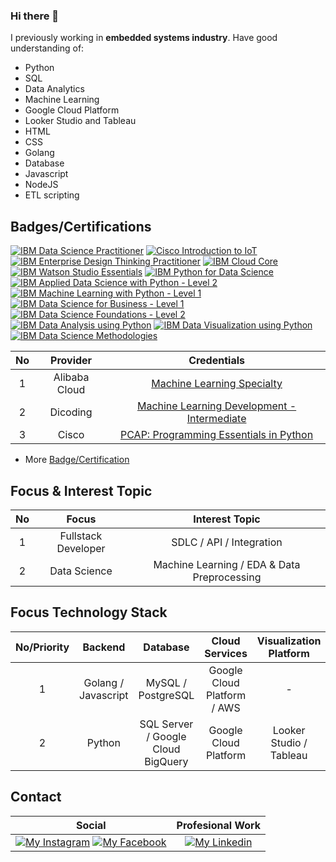 ### Hi there 👋

<!--
**mch-fauzy/mch-fauzy** is a ✨ _special_ ✨ repository because its `README.md` (this file) appears on your GitHub profile.

Here are some ideas to get you started:

- 🔭 I’m currently working on ...
- 🌱 I’m currently learning ...
- 👯 I’m looking to collaborate on ...
- 🤔 I’m looking for help with ...
- 💬 Ask me about ...
- 📫 How to reach me: ...
- 😄 Pronouns: ...
- ⚡ Fun fact: ...
-->

<!--
[![ko-fi](https://www.ko-fi.com/img/githubbutton_sm.svg)](https://ko-fi.com/I2I2YXS8)
-->

I previously working in __embedded systems industry__. 
Have good understanding of:
* Python
* SQL
* Data Analytics
* Machine Learning
* Google Cloud Platform
* Looker Studio and Tableau
* HTML
* CSS
* Golang
* Database
* Javascript
* NodeJS
* ETL scripting

## Badges/Certifications

<!--START_SECTION:badges-->

[![IBM Data Science Practitioner](https://images.credly.com/size/110x110/images/066f09f1-b77c-4570-ab81-ebabd7907e94/IBM_Data_Science_Practitioner_Certificate.png)](https://www.credly.com/badges/6cc608cf-e494-4c24-9935-c4734044d0ad "IBM Data Science Practitioner")
[![Cisco Introduction to IoT](https://images.credly.com/size/110x110/images/fce226c2-0f13-4e17-b60c-24fa6ffd88cb/Intro2IoT.png)](https://www.credly.com/badges/2b547c09-2160-44e2-8ab3-d4bafb9bc0cc "Cisco Introduction to IoT")
[![IBM Enterprise Design Thinking Practitioner](https://images.credly.com/size/110x110/images/bc08972c-3c7d-4b99-82a0-c94bcca36674/Badges_v8-07_Practitioner.png)](https://www.credly.com/badges/9a6bac17-3714-492a-bf71-f9982ad1148a "Enterprise Design Thinking Practitioner")
[![IBM Cloud Core](https://images.credly.com/size/110x110/images/b0607951-b6f7-47d0-af16-7112971ab2ef/Cloud_Core_-_Developer_Skills_Network_-_v3.png)](https://www.credly.com/badges/7379ecf0-2f2e-4c3e-a7d4-67b4f2689d91 "IBM Cloud Core")
[![IBM Watson Studio Essentials](https://images.credly.com/size/110x110/images/ad001ad4-458d-44bc-90d0-9295c7b87655/Watson_Studio_Essentials_-_v2.png)](https://www.credly.com/badges/1ae29dd4-4dcb-4407-ae1e-99a5a0365afd "IBM Watson Studio Essentials")
[![IBM Python for Data Science](https://images.credly.com/size/110x110/images/84ac9eff-b8a2-4683-846b-f59887a73801/Python_101_Data_Science.png)](https://www.credly.com/badges/1d11c195-cebd-4731-a422-dae64d5e2b02 "IBM Python for Data Science")
[![IBM Applied Data Science with Python - Level 2](https://images.credly.com/size/110x110/images/73ac7b07-679c-4c0e-94d9-8b9dc11efe59/Applied_Data_Science_with_Python.png)](https://www.credly.com/badges/e463da57-63f5-4e56-a04a-4a67e33d79ca "IBM Applied Data Science with Python - Level 2")
[![IBM Machine Learning with Python - Level 1](https://images.credly.com/size/110x110/images/53caf8cc-b5e9-4424-b4a7-7b069fa13db4/Machine_Learning_with_Python.png)](https://www.credly.com/badges/76f47ed0-12b1-4b22-9d6b-5bf02f043f9d "IBM Machine Learning with Python - Level 1")
[![IBM Data Science for Business - Level 1](https://images.credly.com/size/110x110/images/f2f9716d-7be0-47ef-b4ad-c8d3b481b9d7/Data_Sci_Business_Level_1_-_CC_-_2019.png)](https://www.credly.com/badges/818a0da8-d9ef-4fe0-833f-224eb13ebc09 "IBM Data Science for Business - Level 1")
[![IBM Data Science Foundations - Level 2](https://images.credly.com/size/110x110/images/d7321425-c989-4bf9-846a-cd2a647d213b/Data_Sci_Foundations_Level_2_-_CC_-_2019.png)](https://www.credly.com/badges/7c89ffea-dd62-4a7f-9de2-9583c8dcacbe "IBM Data Science Foundations - Level 2")
[![IBM Data Analysis using Python](https://images.credly.com/size/110x110/images/ba34cb1c-4344-43f5-9685-55e2e901c0f0/Data_Analysis_using_Python.png)](https://www.credly.com/badges/58b752b1-bec0-4578-8300-b179c50c7f59 "IBM Data Analysis using Python")
[![IBM Data Visualization using Python](https://images.credly.com/size/110x110/images/087eaefb-61a2-426b-ae74-74efca195667/Data_Visualization_Using_Python.png)](https://www.credly.com/badges/de71aa35-8a87-41dc-8a11-bb59f4c9c630 "IBM Data Visualization using Python")
[![IBM Data Science Methodologies](https://images.credly.com/size/110x110/images/dfd6eb51-4caa-4ffe-b107-85ece064370c/Data_Science_Methodologies.png)](https://www.credly.com/badges/872cb5db-eb66-4e42-88d6-bc7b79f62b79 "IBM Data Science Methodologies")

| No | Provider | Credentials |
|:---:|:---:|:---:|
| 1 | Alibaba Cloud | [Machine Learning Specialty](https://drive.google.com/file/d/1zKWw6hxyxmd-H-XjhX4mx2zxCEJg3ouD/view) |
| 2 | Dicoding | [Machine Learning Development - Intermediate](https://www.dicoding.com/certificates/JMZV2DM8JZN9) |
| 3 | Cisco | [PCAP: Programming Essentials in Python](https://drive.google.com/file/d/10yYb4Lv6dNE9DdO-REs7a4OU1xjAGpB5/view) |


* More [Badge/Certification](https://www.credly.com/users/muchamad-fauzy/badges)
<!--END_SECTION:badges-->

## Focus & Interest Topic

| No | Focus | Interest Topic |
|:--:|:-----:|:--------------:|
| 1 | Fullstack Developer | SDLC / API / Integration |
| 2 | Data Science | Machine Learning / EDA & Data Preprocessing |

## Focus Technology Stack

| No/Priority | Backend | Database | Cloud Services | Visualization Platform |
|:--:|:-------:|:--------:|:--------------:| :--------------:|
| 1 | Golang / Javascript | MySQL / PostgreSQL | Google Cloud Platform / AWS | - |
| 2 | Python | SQL Server / Google Cloud BigQuery | Google Cloud Platform | Looker Studio / Tableau|

<!--
## Contact & Website
-->

## Contact

| Social | Profesional Work |
|:------:|:----------------:|
| [![My Instagram][1.1]][1] [![My Facebook][2.1]][2] | [![My Linkedin][3.1]][3] |

[1.1]: https://img.shields.io/badge/Instagram-%231877F2.svg?style=for-the-badge&logo=Instagram&logoColor=white (instagram icon)
[2.1]: https://img.shields.io/badge/Facebook-%231877F2.svg?style=for-the-badge&logo=Facebook&logoColor=white (facebook icon)
[3.1]: https://img.shields.io/badge/linkedin-%230077B5.svg?style=for-the-badge&logo=linkedin&logoColor=white (linkedin icon)

[1]: https://www.instagram.com/mucha_fauzy
[2]: https://facebook.com/muchamad.fauzy
[3]: https://linkedin.com/in/muchamad-fauzy-2b3489a5

<!--
### Website

| Blog | Personal Site |
|:----:|:-------------:|
| [![My Dev][7.1]][7] [![My Medium][8.1]][8] [![My Blogger][9.1]][9] | https://berviantoleo.my.id |

## Active Projects

| No | Name & Repo Link | Documentation | Demo | Package Manager Link |
|:--:|:----------------:|:-------------:|:----:|:--------------------:|
| 1 | [React Multi Crop](https://github.com/berviantoleo/react-multi-crop) | https://berviantoleo.github.io/react-multi-crop/ | https://react-multi-crop.netlify.app/ | [![React Multi Crop][20.1]][20] |
| 2 | [Feathers Advance Hooks](https://github.com/bervProject/feathers-advance-hook) | http://bervproject.berviantoleo.my.id/feathers-advance-hook/ | ... | [![Feathers Advance Hook][21.1]][21] |
| 3 | [BervProject.Validation.Common](https://github.com/bervProject/BervProject.Validation.Common) | https://bervproject.berviantoleo.my.id/BervProject.Validation.Common/ | ... | [![BervProject.Validation.Common][22.1]][22] |
-->

<!--
## My Organization

[![bervProject][100.1]][100]

## My Stats

![User Stats](https://raw.githubusercontent.com/berviantoleo/mycapturepicrepo/master/images/userstats.svg)


[1.1]: https://img.shields.io/twitter/follow/berviantoleo?style=social (twitter icon)
[2.1]: https://img.shields.io/badge/Facebook-%231877F2.svg?style=for-the-badge&logo=Facebook&logoColor=white (facebook icon)
[3.1]: https://img.shields.io/github/followers/berviantoleo?style=social (github icon)
[4.1]: https://img.shields.io/badge/linkedin-%230077B5.svg?style=for-the-badge&logo=linkedin&logoColor=white (linkedin icon)
[5.1]: https://img.shields.io/twitch/status/berviantoleo?style=social (twitch icon)
[6.1]: https://img.shields.io/youtube/channel/subscribers/UCAKsTh-TZRxy8I3AulBTFwA?style=social (youtube icon)
[7.1]: https://img.shields.io/badge/dev.to-0A0A0A?style=for-the-badge&logo=dev.to&logoColor=white (dev.to icon)
[8.1]: https://img.shields.io/badge/Medium-%23000000.svg?style=for-the-badge&logo=Medium&logoColor=white (medium icon)
[9.1]: https://img.shields.io/badge/Blogger-FF5722?style=for-the-badge&logo=blogger&logoColor=white (blogger icon)

[20.1]: https://img.shields.io/npm/v/@berviantoleo/react-multi-crop (npm react multi crop icon)
[21.1]: https://img.shields.io/npm/v/@bervproject/feathers-advance-hook (npm feathers advance hook icon)
[22.1]: https://img.shields.io/nuget/v/BervProject.Validation.Common (nuget BervProject.Validation.Common)

[100.1]: https://img.shields.io/badge/github-%23121011.svg?style=for-the-badge&logo=github&logoColor=white (github project icon)



[1]: https://www.instagram.com/mucha_fauzy
[2]: https://facebook.com/bervianto.leo
[3]: https://github.com/berviantoleo
[4]: https://linkedin.com/in/bervianto-leo-pratama
[5]: https://www.twitch.tv/berviantoleo
[6]: https://www.youtube.com/channel/UCAKsTh-TZRxy8I3AulBTFwA
[7]: https://dev.to/berviantoleo
[8]: https://berviantoleo.medium.com
[9]: https://blog.berviantoleo.my.id

[20]: https://www.npmjs.com/package/@berviantoleo/react-multi-crop
[21]: https://www.npmjs.com/package/@bervproject/feathers-advance-hook
[22]: https://www.nuget.org/packages/BervProject.Validation.Common/

[100]: https://github.com/bervProject
-->
